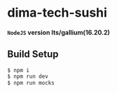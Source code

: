 # dima-tech-sushi

#### `NodeJS` version lts/gallium(16.20.2)

## Build Setup

```bash
$ npm i
$ npm run dev
$ npm run mocks